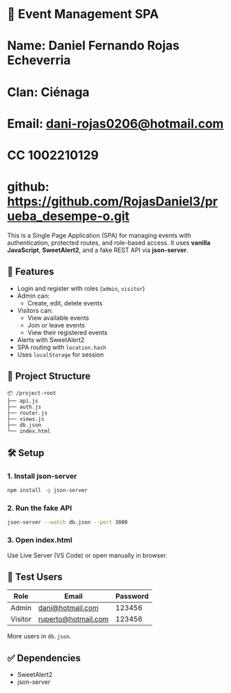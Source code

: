 # 📅 Event Management SPA


# Name: Daniel Fernando Rojas Echeverria
# Clan: Ciénaga
# Email: dani-rojas0206@hotmail.com
# CC 1002210129
# github: https://github.com/RojasDaniel3/prueba_desempe-o.git



This is a Single Page Application (SPA) for managing events with authentication, protected routes, and role-based access. It uses **vanilla JavaScript**, **SweetAlert2**, and a fake REST API via **json-server**.

## 🚀 Features

- Login and register with roles (`admin`, `visitor`)
- Admin can:
  - Create, edit, delete events
- Visitors can:
  - View available events
  - Join or leave events
  - View their registered events
- Alerts with SweetAlert2
- SPA routing with `location.hash`
- Uses `localStorage` for session

## 📁 Project Structure

```
📦 /project-root
├── api.js
├── auth.js
├── router.js
├── views.js
├── db.json
└── index.html
```

## 🛠️ Setup

### 1. Install json-server

```bash
npm install -g json-server
```

### 2. Run the fake API

```bash
json-server --watch db.json --port 3000
```

### 3. Open index.html

Use Live Server (VS Code) or open manually in browser.

## 🧪 Test Users

| Role    | Email              | Password |
|---------|--------------------|----------|
| Admin   | dani@hotmail.com   | 123456   |
| Visitor | ruperto@hotmail.com   | 123456   |

More users in `db.json`.

## ✅ Dependencies

- SweetAlert2
- json-server


